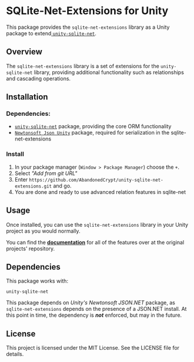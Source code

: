 # SQLite-Net-Extensions for Unity

This package provides the `sqlite-net-extensions` library as a Unity package to extend[ `unity-sqlite-net`](https://github.com/gilzoide/unity-sqlite-net).

## Overview

The `sqlite-net-extensions` library is a set of extensions for the `unity-sqlite-net` library, providing additional functionality such as relationships and cascading operations.

## Installation

### Dependencies:

- [`unity-sqlite-net`](https://github.com/gilzoide/unity-sqlite-net) package, providing the core ORM functionality
- [`Newtonsoft Json Unity`](https://docs.unity3d.com/Packages/com.unity.nuget.newtonsoft-json@3.2/manual/index.html) package, required for serialization in the sqlite-net-extensions

### Install

1. In your package manager (`Window > Package Manager`) choose the `+`.
2. Select *"Add from git URL"*
3. Enter `https://github.com/AbandonedCrypt/unity-sqlite-net-extensions.git` and go.
4. You are done and ready to use advanced relation features in sqlite-net

## Usage

Once installed, you can use the `sqlite-net-extensions` library in your Unity project as you would normally.

You can find the **[documentation](https://github.com/media-tools/sqlite-net-extensions)** for all of the features over at the original projects' repository.

## Dependencies

This package works with:

`unity-sqlite-net`

This package depends on *Unity's Newtonsoft JSON.NET* package, as `sqlite-net-extensions` depends on the presence of a JSON.NET install. At this point in time, the dependency is ***not*** enforced, but may in the future.

## License

This project is licensed under the MIT License. See the LICENSE file for details.
